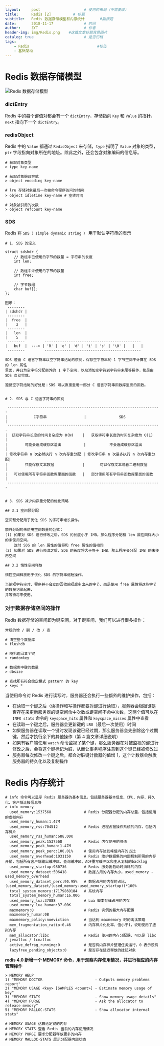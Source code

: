 ```yaml
---
layout:     post                    # 使用的布局（不需要改）
title:      Redis [2]          # 标题 
subtitle:   Redis 数据存储模型和内存统计       #副标题
date:       2018-11-17              # 时间
author:     ZYT                     # 作者
header-img: img/Redis.png    #这篇文章标题背景图片
catalog: true                       # 是否归档
tags:
    - Redis                               #标签
    - 基础架构
---
```


# Redis 数据存储模型

![Redis 数据存储模型](img/redis-data-store.png)

### dictEntry

Redis 中的每个键值对都会有一个 `dictEntry`，存储指向 `Key` 和 `Value` 的指针，`next` 指向下一个 `dictEntry`。

### redisObject

Redis 中的 `Value` 都通过 `RedisObject` 来存储，`type` 指明了 `Value` 对象的类型，`ptr` 字段指向对象所在的地址。除此之外，还会包含对象编码的信息等。

```
# 获取对象类型
> type key-name

# 获取对象编码方式
> object encoding key-name

# lru 存储对象最后一次被命令程序访问的时间
> object idletime key-name # 空转时间

# 对象被引用的次数
> object refcount key-name
```

### SDS

Redis 将 `SDS（ simple dynamic string ）` 用于默认字符串的表示

```
# 1. SDS 的定义

struct sdshdr {
    // 数组中已使用的字节的数量 = 字符串的长度
    int len;

    // 数组中未使用的字节的数量
    int free;

    // 字节数组
    char buf[];
};

图示：
 --------
| sdshdr |
 --------
|  free  |
|    2   |
 --------
|   len  |
|    5   |
 --------         --------------------------------------------
|   buf  |  ---> | 'R' | 'e' | 'd' | 'i' | 's' | '\0' |   |   |
 --------         --------------------------------------------

SDS 遵循 C 语言字符串以空字符串结尾的惯例，保存空字符串的 1 字节空间不计算在 SDS 的 len 属性
里面，并且为空字符分配额外的 1 字节空间，以及添加空字符到字符串末尾等操作，都是由 SDS 自动完成。

遵循空字符结尾的好处是：SDS 可以直接重用一部分 C 语言字符串函数库里面的函数。


# 2. SDS 与 C 语言字符串的区别

 ----------------------------------------------------------------------
|            C字符串                 |               SDS               |
 ----------------------------------------------------------------------
|  获取字符串长度的时间复杂度为 O(N)    |   获取字符串长度的时间复杂度为 O(1)   |
|        可能会造成缓存区溢出          |           不会造成缓存区溢出        |
| 修改字符串 n 次必然执行 n 次内存重分配 | 修改字符串 n 次最多执行 n 次内存重分配|
|        只能保存文本数据             |       可以保存文本或者二进制数据     |
|   可以使用所有字符串函数库里面的函数   |   部分使用所有字符串函数库里面的函数   |
 ----------------------------------------------------------------------


# 3. SDS 减少内存重分配的优化策略

## 3.1 空间预分配

空间预分配用于优化 SDS 的字符串增长操作。

额外分配的未使用空间数量的公式：
(1) 如果对 SDS 进行修改之后，SDS 的长度小于 1MB，那么程序分配和 len 属性同样大小的未使用空间，
    这时 SDS 的 len 属性的值将和 free 属性的值相同
(2) 如果对 SDS 进行修改之后，SDS 的长度将大于等于 1MB，那么程序会分配 1MB 的未使用空间

## 3.2 惰性空间释放

惰性空间释放用于优化 SDS 的字符串缩短操作。

当缩短字符串时，程序并不会立即回收缩短后多出来的字节，而是使用 free 属性将这些字节的数量记录起来，
并等待将来使用。
```

### 对于数据存储空间的操作

Redis 数据存储的空间即为键空间，对于键空间，我们可以进行很多操作：

```
常规的增 / 删 / 改 / 查

# 清空整个数据库
> flushdb

# 随机返回某个键
> randomkey

# 数据库中键的数量
> dbsize

# 查找所有符合给定模式 pattern 的 key
> keys *
```

当使用命令对 Redis 进行读写时，服务器还会执行一些额外的维护操作，包括：
- 在读取一个键之后（读操作和写操作都要对键进行读取），服务器会根据键是否存在来更新服务器的键空间命中次数或键空间不命中次数，这两个值可以在 `INFO stats` 命令的 `keyspace_hits` 属性和 `keyspace_misses` 属性中查看
- 在读取一个键之后，服务器会更新键的 `LRU`（最后一次使用）时间
- 如果服务器在读取一个键时发现该键已经过期，那么服务器会先删除这个过期键，然后才执行余下的其他操作（第 4 篇文章详细说明）
- 如果有客户端使用 `watch` 命令监视了某个键，那么服务器在对被监视的键进行修改之后，会将这个键标记为脏，从而让事务程序注意到这个键已经被修改过
- 服务器每次修改一个键之后，都会对脏键计数器的值增 1，这个计数器会触发服务器的持久化以及复制操作

# Redis 内存统计

```
# info 命令可以显示 Redis 服务器的基本信息，包括服务器基本信息、CPU、内存、持久化、客户端连接信息等
> info memory
  used_memory:1537568               # Redis 分配器分配的内存总量，包括使用的虚拟内存
  used_memory_human:1.47M
  used_memory_rss:704512            # Redis 进程占据操作系统的内存，包括内存碎片
  used_memory_rss_human:688.00K
  used_memory_peak:1537568          # Redis 内存使用的峰值
  used_memory_peak_human:1.47M
  used_memory_peak_perc:100.01%     # 使用内存达到峰值内存的占比
  used_memory_overhead:1031150      # Redis 维护数据集的内部机制所需的内存开销，包括所有客户端输出缓冲区、查询缓冲区、AOF重写缓冲区和主从复制的backlog
  used_memory_startup:980736        # Redis 服务器启动时消耗的内存
  used_memory_dataset:506418        # 数据占用的内存大小，used_memory - used_memory_overhead
  used_memory_dataset_perc:90.95%   # 数据占用的内存的占比，(used_memory_dataset/(used_memory-used_memory_startup))*100%
  total_system_memory:17179869184   # 系统内存
  total_system_memory_human:16.00G
  used_memory_lua:37888             # Lua 脚本存储占用的内存
  used_memory_lua_human:37.00K
  maxmemory:0                       # Redis 实例的最大内存配置
  maxmemory_human:0B
  maxmemory_policy:noeviction       # 当达到 maxmemory 时的淘汰策略
  mem_fragmentation_ratio:0.46      # 内存碎片化比率，值小于1，说明使用了虚拟内存
  mem_allocator:libc                # Redis 使用的内存分配器，可以是 libc / jemalloc / tcmalloc
  active_defrag_running:0           # 是否有内存碎片整理任务运行，0 表示没有
  lazyfree_pending_objects:0        # 是否存在延迟释放的挂起对象
```

**redis 4.0 新增一个 MEMORY 命令，用于观察内存使用情况，并进行相应的内存管理操作**

```
> MEMORY HELP
1) "MEMORY DOCTOR                        - Outputs memory problems report"
2) "MEMORY USAGE <key> [SAMPLES <count>] - Estimate memory usage of key"
3) "MEMORY STATS                         - Show memory usage details"
4) "MEMORY PURGE                         - Ask the allocator to release memory"
5) "MEMORY MALLOC-STATS                  - Show allocator internal stats"

# MEMORY USAGE 估算给定键的内存
# MEMORY STATS 查看 Redis 当前的内存使用情况
# MEMORY PURGE 要求分配器释放更多的内存
# MEMORY MALLOC-STATS 展示分配器内部状态
```
